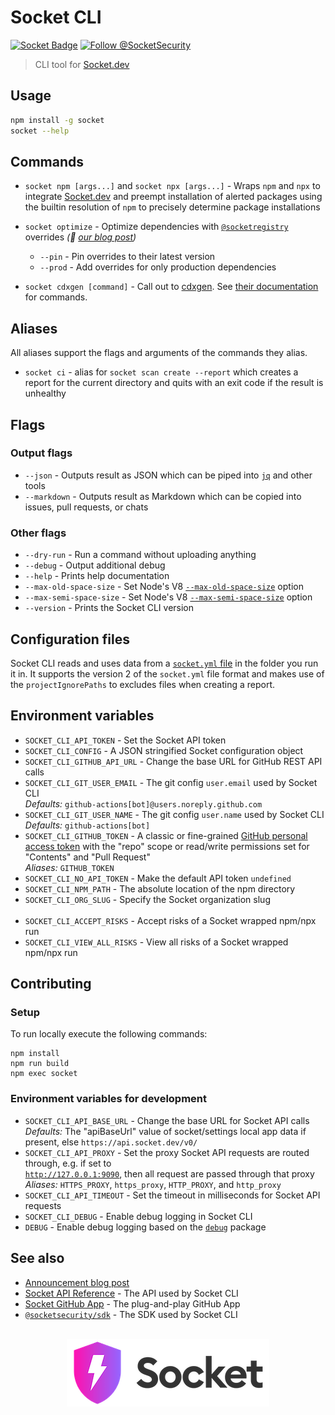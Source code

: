 # Socket CLI

[![Socket Badge](https://socket.dev/api/badge/npm/package/socket)](https://socket.dev/npm/package/socket)
[![Follow @SocketSecurity](https://img.shields.io/twitter/follow/SocketSecurity?style=social)](https://twitter.com/SocketSecurity)

> CLI tool for [Socket.dev]

## Usage

```bash
npm install -g socket
socket --help
```

## Commands

- `socket npm [args...]` and `socket npx [args...]` - Wraps `npm` and `npx` to
  integrate [Socket.dev] and preempt installation of alerted packages using the
  builtin resolution of `npm` to precisely determine package installations

- `socket optimize` - Optimize dependencies with
  [`@socketregistry`](https://github.com/SocketDev/socket-registry) overrides
  _(👀 [our blog post](https://socket.dev/blog/introducing-socket-optimize))_

  - `--pin` - Pin overrides to their latest version
  - `--prod` - Add overrides for only production dependencies

- `socket cdxgen [command]` - Call out to
  [cdxgen](https://cyclonedx.github.io/cdxgen/#/?id=getting-started). See
  [their documentation](https://cyclonedx.github.io/cdxgen/#/CLI?id=getting-help)
  for commands.

## Aliases

All aliases support the flags and arguments of the commands they alias.

- `socket ci` - alias for `socket scan create --report` which creates a report for the current directory and quits with an exit code if the result is unhealthy

## Flags

### Output flags

- `--json` - Outputs result as JSON which can be piped into [`jq`](https://stedolan.github.io/jq/) and other tools
- `--markdown` - Outputs result as Markdown which can be copied into issues, pull requests, or chats

### Other flags

- `--dry-run` - Run a command without uploading anything
- `--debug` - Output additional debug
- `--help` - Prints help documentation
- `--max-old-space-size` - Set Node's V8 [`--max-old-space-size`](https://nodejs.org/api/cli.html#--max-old-space-sizesize-in-mib) option
- `--max-semi-space-size` - Set Node's V8 [`--max-semi-space-size`](https://nodejs.org/api/cli.html#--max-semi-space-sizesize-in-mib) option
- `--version` - Prints the Socket CLI version

## Configuration files

Socket CLI reads and uses data from a
[`socket.yml` file](https://docs.socket.dev/docs/socket-yml) in the folder you
run it in. It supports the version 2 of the `socket.yml` file format and makes
use of the `projectIgnorePaths` to excludes files when creating a report.

## Environment variables

- `SOCKET_CLI_API_TOKEN` - Set the Socket API token
- `SOCKET_CLI_CONFIG` - A JSON stringified Socket configuration object
- `SOCKET_CLI_GITHUB_API_URL` - Change the base URL for GitHub REST API calls
- `SOCKET_CLI_GIT_USER_EMAIL` - The git config `user.email` used by Socket CLI<br>
  *Defaults:* `github-actions[bot]@users.noreply.github.com`<br>
- `SOCKET_CLI_GIT_USER_NAME` - The git config `user.name` used by Socket CLI<br>
  *Defaults:* `github-actions[bot]`<br>
- `SOCKET_CLI_GITHUB_TOKEN` - A classic or fine-grained [GitHub personal access token](https://docs.github.com/en/authentication/keeping-your-account-and-data-secure/managing-your-personal-access-tokens) with the "repo" scope or read/write permissions set for "Contents" and "Pull Request"<br>
  *Aliases:* `GITHUB_TOKEN`<br>
- `SOCKET_CLI_NO_API_TOKEN` - Make the default API token `undefined`
- `SOCKET_CLI_NPM_PATH` - The absolute location of the npm directory
- `SOCKET_CLI_ORG_SLUG` - Specify the Socket organization slug<br><br>
- `SOCKET_CLI_ACCEPT_RISKS` - Accept risks of a Socket wrapped npm/npx run
- `SOCKET_CLI_VIEW_ALL_RISKS` - View all risks of a Socket wrapped npm/npx run

## Contributing

### Setup

To run locally execute the following commands:

```
npm install
npm run build
npm exec socket
```

### Environment variables for development

- `SOCKET_CLI_API_BASE_URL` - Change the base URL for Socket API calls<br>
  *Defaults:* The "apiBaseUrl" value of socket/settings local app data if present, else `https://api.socket.dev/v0/`<br>
- `SOCKET_CLI_API_PROXY` - Set the proxy Socket API requests are routed through, e.g. if set to<br>
  [`http://127.0.0.1:9090`](https://docs.proxyman.io/troubleshooting/couldnt-see-any-requests-from-3rd-party-network-libraries), then all request are passed through that proxy<br>
  *Aliases:* `HTTPS_PROXY`, `https_proxy`, `HTTP_PROXY`, and `http_proxy`<br>
- `SOCKET_CLI_API_TIMEOUT` - Set the timeout in milliseconds for Socket API requests
- `SOCKET_CLI_DEBUG` - Enable debug logging in Socket CLI
- `DEBUG` - Enable debug logging based on the [`debug`](https://socket.dev/npm/package/debug) package

## See also

- [Announcement blog post](https://socket.dev/blog/announcing-socket-cli-preview)
- [Socket API Reference](https://docs.socket.dev/reference) - The API used by Socket CLI
- [Socket GitHub App](https://github.com/apps/socket-security) - The plug-and-play GitHub App
- [`@socketsecurity/sdk`](https://github.com/SocketDev/socket-sdk-js) - The SDK used by Socket CLI

[Socket.dev]: https://socket.dev/

<br/>
<div align="center">
  <picture>
    <source media="(prefers-color-scheme: dark)" srcset="logo-white.png">
    <source media="(prefers-color-scheme: light)" srcset="logo-black.png">
    <img width="324" height="108" alt="Socket Logo" src="logo-black.png">
  </picture>
</div>
